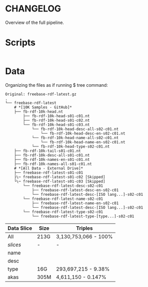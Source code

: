 # CHANGELOG
Overview of the full pipeline.

# Scripts

```
```

# Data

Organizing the files as if running $ tree command:
```
Original: freebase-rdf-latest.gz
.
└── freebase-rdf-latest
    # *[10K Samples - GitHub]*
    ├── fb-rdf-10k-head.nt
        ├── fb-rdf-10k-head-s01-c01.nt
        ├── fb-rdf-10k-head-s01-c02.nt
        └── fb-rdf-10k-head-s01-c03.nt
            └── fb-rdf-10k-head-desc-all-s02-c01.nt
                └── fb-rdf-10k-head-desc-en-s02-c01.nt
            └── fb-rdf-10k-head-name-all-s02-c01.nt
                └── fb-rdf-10k-head-name-en-s02-c01.nt
            └── fb-rdf-10k-head-type-s02-c01.nt
    ├── fb-rdf-10k-tail-s01-c01.nt
    ├── fb-rdf-10k-desc-all-s01-c01.nt
    ├── fb-rdf-10k-names-en-s01-c01.nt
    ├── fb-rdf-10k-names-all-s01-c01.nt
    # *[All Data - External Drive]*
    ├── freebase-rdf-latest-s01-c01
    ├\─ freebase-rdf-latest-s01-c02 [Skipped]
    └\─ freebase-rdf-latest-s01-c03 [Skipped]
        └── freebase-rdf-latest-desc-s02-c01
            ├── freebase-rdf-latest-desc-en-s02-c01
            └── freebase-rdf-latest-desc-[ISO lang...]-s02-c01
        └── freebase-rdf-latest-name-s02-c01
            ├── freebase-rdf-latest-name-en-s02-c01
            └── freebase-rdf-latest-desc-[ISO lang...]-s02-c01
        └── freebase-rdf-latest-type-s02-c01
            └── freebase-rdf-latest-type-[type...]-s02-c01
```

Data Slice | Size | Triples
--- | --- | ---
All | 213G | 3,130,753,066 - 100%
*slices* | - | -
name |
desc |
type | 16G | 293,697,215 - 9.38%
akas | 305M | 4,611,150 - 0.147%








